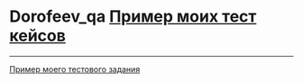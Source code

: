 # Dorofeev_qa [Пример моих тест кейсов](https://docs.google.com/spreadsheets/d/1SdZe2WAc2rrVNFmxHOjdrH-o8Ica460eo2UMiV-i3Ow/edit?usp=sharing)

---

[Пример моего тестового задания](https://docs.google.com/spreadsheets/d/1e9MIJ1ZA5SHzBgIGCohk48Xtwba3MPft7xMeaXRhx24/edit?usp=sharing)